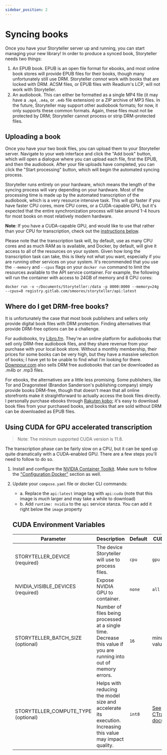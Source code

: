 ```yaml
---
sidebar_position: 2
---
```


# Syncing books

Once you have your Storyteller server up and running, you can start managing
your new library! In order to produce a synced book, Storyteller needs two
things:

1. An EPUB book. EPUB is an open file format for ebooks, and most online book
   stores will provide EPUB files for their books, though many unfortunately
   still use DRM. Storyteller _cannot_ work with books that are locked with DRM.
   ACSM files, or EPUB files with Readium's LCP, will not work with Storyteller.
2. An audiobook. This can either be formatted as a single MP4 file (it may have
   a `.mp4`, `.m4a`, or `.m4b` file extension) or a ZIP archive of MP3 files. In
   the future, Storyteller may support other audiobook formats; for now, it only
   supports these common formats. Again, these files must not be protected by
   DRM; Storyteller cannot process or strip DRM-protected files.

## Uploading a book

Once you have your two book files, you can upload them to your Storyteller
server. Navigate to your web interface and click the "Add book" button, which
will open a dialogue where you can upload each file, first the EPUB, and then
the audiobook. After your file uploads have completed, you can click the "Start
processing" button, which will begin the automated syncing process.

Storyteller runs entirely on your hardware, which means the length of the
syncing process will vary depending on your hardware. Most of the processing
time is made up by the automated transcription of the audiobook, which is a very
resource intensive task. This will go faster if you have faster CPU cores, more
CPU cores, or a CUDA-capable GPU, but it's expected that the entire
synchronization process will take around 1-4 hours for most books on most
relatively modern hardware.

**Note**: If you have a CUDA-capable GPU, and would like to use that rather than
your CPU for transcription, check out the
[instructions below](#using-cuda-for-gpu-accelerated-transcription).

Please note that the transcription task will, by default, use as many CPU cores
and as much RAM as is available, and Docker, by default, will give it access to
all of the resources on your system. Given how long the transcription task can
take, this is likely not what you want, especially if you are running other
services on your system. It's recommended that you use the `--memory` and
`--cpus` flags on your `docker run` command to limit the resources available to
the API service container. For example, the following will run the container
with access to 24GB of memory and 8 CPU cores:

```shell
docker run -v ~/Documents/Storyteller:/data -p 8000:8000 --memory=24g --cpus=8 registry.gitlab.com/smoores/storyteller/api:latest
```

## Where do I get DRM-free books?

It is unfortunately the case that most book publishers and sellers only provide
digital book files with DRM protection. Finding alternatives that provide
DRM-free options can be a challenge.

For audiobooks, try [Libro.fm](https://libro.fm/). They're an online platform
for audiobooks that sell only DRM-free audiobook files, and they share revenue
from your purchase with your local book store. Without a monthly membership,
their prices for some books can be very high, but they have a massive selection
of books; I have yet to be unable to find what I'm looking for there.
[Downpour.com](https://www.downpour.com/) also sells DRM free audiobooks that
can be downloaded as .m4b or .mp3 files.

For ebooks, the alternatives are a little less promising. Some publishers, like
Tor and Dragonsteel (Brandon Sanderson's publishing company) simply provide
books DRM-free, though that doesn't mean that all online storefronts make it
straightforward to actually access the book files directly. I personally
purchase ebooks through [Rakuten kobo](https://www.kobo.com/); it's easy to
download book files from your purchased books, and books that are sold without
DRM can be downloaded as EPUB files.

## Using CUDA for GPU accelerated transcription

> Note: The mininum supported CUDA version is 11.8.

The transcription phase can be fairly slow on a CPU, but it can be sped up
quite dramatically with a CUDA-enabled GPU. There are a few steps you'll need
to follow to do so.

1. Install and configure the
   [NVIDIA Container Toolkit](https://docs.nvidia.com/datacenter/cloud-native/container-toolkit/latest/install-guide.html).
   Make sure to follow the
   ["Configuration Docker"](https://docs.nvidia.com/datacenter/cloud-native/container-toolkit/latest/install-guide.html#configuring-docker)
   section as well.
2. Update your `compose.yaml` file or docker CLI commands:
   - a. Replace the `api:latest` image tag with `api:cuda` (note that this image
   is _much_ larger and may take a while to download)
   - b. Add `runtime: nvidia` to the `api` service stanza. You can add it right
   below the `image` property

   ## CUDA Environment Variables

      | Parameter | Description | Default | CUDA Options |
      | ------ | ------ | ------ | ------ |
      |STORYTELLER_DEVICE (required)|The device Storyteller will use to process files.|`cpu`| `gpu` |
      |NVIDIA_VISIBLE_DEVICES (required)|Expose NVIDIA GPU to container.|`none`| `all`|
      |STORYTELLER_BATCH_SIZE (optional)|Number of files being processed at a single time. Decrease this value if you are running into out of memory errors.|`16`|minumum value of `1`|
      |STORYTELLER_COMPUTE_TYPE (optional)|Helps with reducing the model size and accelerate its execution. Increasing this value may impact quality.|`int8`|[See CTranslate2 documentation.](https://opennmt.net/CTranslate2/quantization.html#implicit-type-conversion-on-load)|
